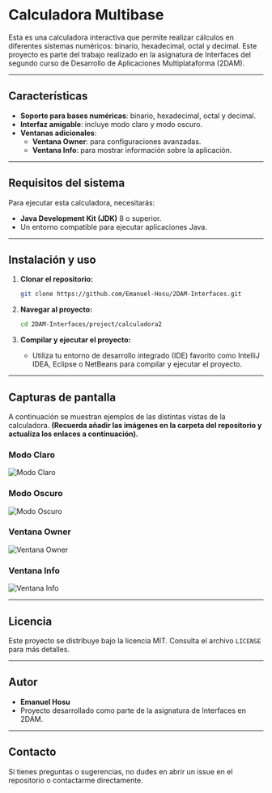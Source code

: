 # Calculadora Multibase

Esta es una calculadora interactiva que permite realizar cálculos en diferentes sistemas numéricos: binario, hexadecimal, octal y decimal. Este proyecto es parte del trabajo realizado en la asignatura de Interfaces del segundo curso de Desarrollo de Aplicaciones Multiplataforma (2DAM).

---

## Características

- **Soporte para bases numéricas**: binario, hexadecimal, octal y decimal.
- **Interfaz amigable**: incluye modo claro y modo oscuro.
- **Ventanas adicionales**:
  - **Ventana Owner**: para configuraciones avanzadas.
  - **Ventana Info**: para mostrar información sobre la aplicación.

---

## Requisitos del sistema

Para ejecutar esta calculadora, necesitarás:

- **Java Development Kit (JDK)** 8 o superior.
- Un entorno compatible para ejecutar aplicaciones Java.

---

## Instalación y uso

1. **Clonar el repositorio:**
   ```bash
   git clone https://github.com/Emanuel-Hosu/2DAM-Interfaces.git
   ```

2. **Navegar al proyecto:**
   ```bash
   cd 2DAM-Interfaces/project/calculadora2
   ```

3. **Compilar y ejecutar el proyecto:**
   - Utiliza tu entorno de desarrollo integrado (IDE) favorito como IntelliJ IDEA, Eclipse o NetBeans para compilar y ejecutar el proyecto.

---

## Capturas de pantalla

A continuación se muestran ejemplos de las distintas vistas de la calculadora. **(Recuerda añadir las imágenes en la carpeta del repositorio y actualiza los enlaces a continuación).**

### Modo Claro
![Modo Claro](ruta/a/la/imagen/modo_claro.png)

### Modo Oscuro
![Modo Oscuro](ruta/a/la/imagen/modo_oscuro.png)

### Ventana Owner
![Ventana Owner](ruta/a/la/imagen/ventana_owner.png)

### Ventana Info
![Ventana Info](ruta/a/la/imagen/ventana_info.png)

---

## Licencia

Este proyecto se distribuye bajo la licencia MIT. Consulta el archivo `LICENSE` para más detalles.

---

## Autor

- **Emanuel Hosu**
- Proyecto desarrollado como parte de la asignatura de Interfaces en 2DAM.

---

## Contacto

Si tienes preguntas o sugerencias, no dudes en abrir un issue en el repositorio o contactarme directamente.

